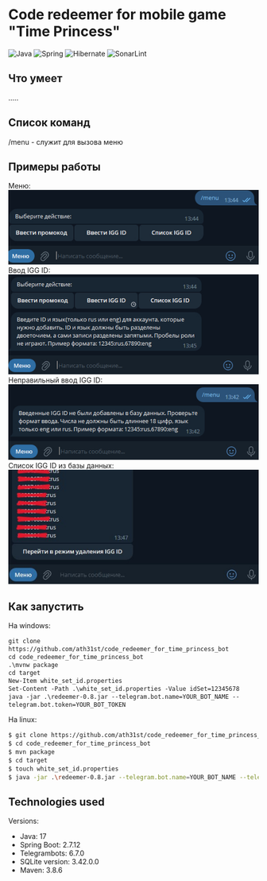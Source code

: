 # Code redeemer for mobile game "Time Princess"

![Java](https://img.shields.io/badge/Java-ED8B00?style=for-the-badge&logo=openjdk&logoColor=white)
![Spring](https://img.shields.io/badge/Spring-6DB33F?style=for-the-badge&logo=spring&logoColor=white)
![Hibernate](https://img.shields.io/badge/Hibernate-59666C?style=for-the-badge&logo=Hibernate&logoColor=white)
![SonarLint](https://img.shields.io/badge/SonarLint-CB2029?style=for-the-badge&logo=sonarlint&logoColor=white)

## Что умеет

.....

## Список команд

/menu - служит для вызова меню</br>

## Примеры работы

Меню:</br>
![image info](images/menu.jpg)</br>
Ввод IGG ID:</br>
![image info](images/input_id.jpg)</br>
Неправильный ввод IGG ID:</br>
![image info](images/wrong_input_id.jpg)</br>
Список IGG ID из базы данных:</br>
![image info](images/list_ids.jpg)</br>

## Как запустить

На windows:
```shell
git clone https://github.com/ath31st/code_redeemer_for_time_princess_bot
cd code_redeemer_for_time_princess_bot
.\mvnw package
cd target
New-Item white_set_id.properties
Set-Content -Path .\white_set_id.properties -Value idSet=12345678
java -jar .\redeemer-0.8.jar --telegram.bot.name=YOUR_BOT_NAME --telegram.bot.token=YOUR_BOT_TOKEN
```
На linux:
```bash
$ git clone https://github.com/ath31st/code_redeemer_for_time_princess_bot
$ cd code_redeemer_for_time_princess_bot
$ mvn package
$ cd target
$ touch white_set_id.properties
$ java -jar .\redeemer-0.8.jar --telegram.bot.name=YOUR_BOT_NAME --telegram.bot.token=YOUR_BOT_TOKEN
```

## Technologies used

Versions:
- Java: 17</br>
- Spring Boot: 2.7.12</br>
- Telegrambots: 6.7.0</br>
- SQLite version: 3.42.0.0</br>
- Maven: 3.8.6</br>